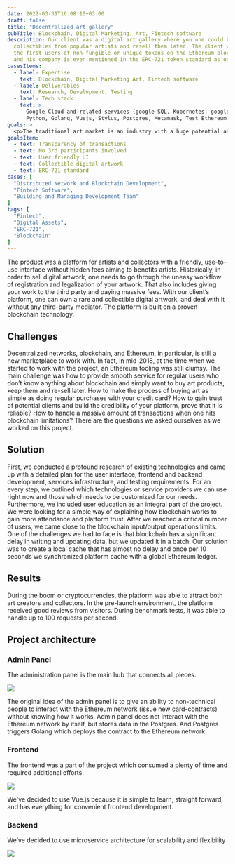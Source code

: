 ```yaml
---
date: 2022-03-31T16:08:10+03:00
draft: false
title: "Decentralized art gallery"
subTitle: Blockchain, Digital Marketing, Art, Fintech software
description: Our client was a digital art gallery where you one could buy rare 
  collectibles from popular artists and resell them later. The client was among 
  the first users of non-fungible or unique tokens on the Ethereum blockchain 
  and his company is even mentioned in the ERC-721 token standard as one of the successful early examples.
casesItems:
  - label: Expertise
    text: Blockchain, Digital Marketing Art, Fintech software
  - label: Deliverables
    text: Research, Development, Testing
  - label: Tech stack
    text: >
      Google Cloud and related services (google SQL, Kubernetes, google build, cloud functions). 
      Python, Golang, Vuejs, Stylus, Postgres, Metamask, Test Ethereum networks.
goals: >
  <p>The traditional art market is an industry with a huge potential and capitalization of $67.4 billion in sales in 2018. Traditionally, buyers acquire art items for holding them and re-selling in the future. Our Client decided to use a well-known mechanism when every buyer could profit and increase the assets value by simply holding them. Cherry-picking the platform allowed to sell one’s assets on other platforms and use the digital verification system to confirm the owner of the original art.</p>
goalsItem:
  - text: Transparency of transactions
  - text: No 3rd participants involved
  - text: User friendly UI
  - text: Collectible digital artwork
  - text: ERC-721 standard
cases: [
  "Distributed Network and Blockchain Development",
  "Fintech Software",
  "Building and Managing Development Team"
]
tags: [
  "Fintech",
  "Digital Assets",
  "ERC-721",
  "Blockchain"
]
---
```


The product was a platform for artists and collectors with a friendly, use-to-use interface without hidden fees aiming to benefits artists. Historically, in order to sell digital artwork, one needs to go through the uneasy workflow of registration and legalization of your artwork. That also includes giving your work to the third party and paying massive fees. With our client’s platform, one can own a rare and collectible digital artwork, and deal with it without any third-party mediator. The platform is built on a proven blockchain technology.

## Challenges

Decentralized networks, blockchain, and Ethereum, in particular, is still a new marketplace to work with. In fact, in mid-2018, at the time when we started to work with the project, an Ethereum tooling was still clumsy. The main challenge was how to provide smooth service for regular users who don’t know anything about blockchain and simply want to buy art products, keep them and re-sell later. How to make the process of buying art as simple as doing regular purchases with your credit card? How to gain trust of potential clients and build the credibility of your platform, prove that it is reliable? How to handle a massive amount of transactions when one hits blockchain limitations? There are the questions we asked ourselves as we worked on this project.

## Solution

First, we conducted a profound research of existing technologies and came up with a detailed plan for the user interface, frontend and backend development, services infrastructure, and testing requirements. For an every step, we outlined which technologies or service providers we can use right now and those which needs to be customized for our needs. Furthermore, we included user education as an integral part of the project. We were looking for a simple way of explaining how blockchain works to gain more attendance and platform trust. After we reached a critical number of users, we came close to the blockchain input/output operations limits. One of the challenges we had to face is that blockchain has a significant delay in writing and updating data, but we updated it in a batch. Our solution was to create a local cache that has almost no delay and once per 10 seconds we synchronized platform cache with a global Ethereum ledger.

## Results

During the boom or cryptocurrencies, the platform was able to attract both art creators and collectors. In the pre-launch environment, the platform received good reviews from visitors. During benchmark tests, it was able to handle up to 100 requests per second.

## Project architecture

### Admin Panel

The administration panel is the main hub that connects all pieces.

![](/images/cases/img-1.png)

The original idea of the admin panel is to give an ability to non-technical people to interact with the Ethereum network (issue new card-contracts) without knowing how it works. Admin panel does not interact with the Ethereum network by itself, but stores data in the Postgres. And Postgres triggers Golang which deploys the contract to the Ethereum network.

### Frontend

The frontend was a part of the project which consumed a plenty of time and required additional efforts.

![](/images/cases/img-1.png)

We've decided to use Vue.js because it is simple to learn, straight forward, and has everything for convenient frontend development.

### Backend

We’ve decided to use microservice architecture for scalability and flexibility

![](/images/cases/img-2.png)